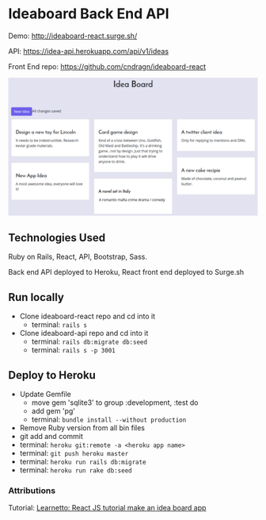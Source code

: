 # Ideaboard Back End API

Demo: http://ideaboard-react.surge.sh/

API: https://idea-api.herokuapp.com/api/v1/ideas

Front End repo: https://github.com/cndragn/ideaboard-react

![Preview](https://raw.githubusercontent.com/cndragn/ideaboard-react/master/img/version2.png)

## Technologies Used

Ruby on Rails, React, API, Bootstrap, Sass.

Back end API deployed to Heroku, React front end deployed to Surge.sh


## Run locally
* Clone ideaboard-react repo and cd into it
    * terminal: `rails s`
* Clone ideaboard-api repo and cd into it
    * terminal: `rails db:migrate db:seed`
    * terminal: `rails s -p 3001`

## Deploy to Heroku
* Update Gemfile
    * move gem 'sqlite3' to group :development, :test do 
    * add gem 'pg'
    * terminal: `bundle install --without production`
* Remove Ruby version from all bin files
* git add and commit
* terminal: `heroku git:remote -a <heroku app name>`
* terminal: `git push heroku master`
* terminal:  `heroku run rails db:migrate`
* terminal: `heroku run rake db:seed`

### Attributions
Tutorial: [Learnetto: React JS tutorial make an idea board app](https://learnetto.com/tutorials/rails-5-api-and-react-js-tutorial-how-to-make-an-idea-board-app)

